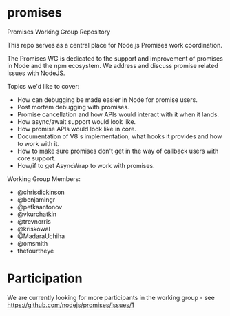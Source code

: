 # promises
Promises Working Group Repository


This repo serves as a central place for Node.js Promises work coordination.

The Promises  WG is dedicated to the support and improvement of promises in Node and the npm ecosystem. We address and discuss promise related issues with NodeJS. 


Topics we'd like to cover:

 - How can debugging be made easier in Node for promise users.
 - Post mortem debugging with promises.
 - Promise cancellation and how APIs would interact with it when it lands.
 - How async/await support would look like.
 - How promise APIs would look like in core.
 - Documentation of V8's implementation, what hooks it provides and how to work with it.
 - How to make sure promises don't get in the way of callback users with core support.
 - How/if to get AsyncWrap to work with promises.

Working Group Members:
 - @chrisdickinson
 - @benjamingr
 - @petkaantonov
 - @vkurchatkin
 - @trevnorris
 - @kriskowal
 - @MadaraUchiha
 - @omsmith
 - thefourtheye
 
# Participation

We are currently looking for more participants in the working group - see https://github.com/nodejs/promises/issues/1
